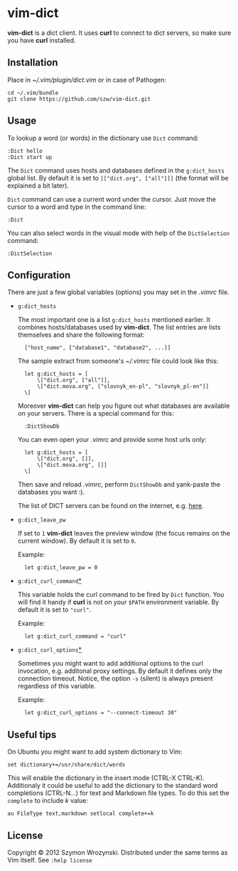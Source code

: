 vim-dict
========

**vim-dict** is a dict client. It uses **curl** to connect to dict servers, so make sure
you have **curl** installed.


Installation
------------

Place in *~/.vim/plugin/dict.vim* or in case of Pathogen:

    cd ~/.vim/bundle
    git clone https://github.com/szw/vim-dict.git


Usage
-----

To lookup a word (or words) in the dictionary use `Dict` command:

    :Dict hello
    :Dict start up

The `Dict` command uses hosts and databases defined in the `g:dict_hosts` global list. By
default it is set to `[["dict.org", ["all"]]]` (the format will be explained a bit later).

`Dict` command can use a current word under the cursor. Just move the cursor to a word and
type in the command line:

    :Dict

You can also select words in the visual mode with help of the `DictSelection` command:

    :DictSelection


Configuration
-------------

There are just a few global variables (options) you may set in the *.vimrc* file.

* `g:dict_hosts`

  The most important one is a list `g:dict_hosts` mentioned earlier. It combines
  hosts/databases used by **vim-dict**. The list entries are lists themselves and share
  the following format:

        ["host_name", ["database1", "database2", ...]]

  The sample extract from someone's  *~/.vimrc* file could look like this:

        let g:dict_hosts = [
            \["dict.org", ["all"]],
            \["dict.mova.org", ["slovnyk_en-pl", "slovnyk_pl-en"]]
        \]

  Moreover **vim-dict** can help you figure out what databases are available on your
  servers. There is a special command for this:

        :DictShowDb

  You can even open your .vimrc and provide some host urls only:

        let g:dict_hosts = [
            \["dict.org", []],
            \["dict.mova.org", []]
        \]

  Then save and reload *.vimrc*, perform `DictShowDb` and yank-paste the databases you
  want :).

  The list of DICT servers can be found on the internet, e.g.
  [here](http://luetzschena-stahmeln.de/dictd/index.php).

* `g:dict_leave_pw`

  If set to `1` **vim-dict** leaves the preview window (the focus remains on the current
  window). By default it is set to `0`.

  Example:

        let g:dict_leave_pw = 0

* `g:dict_curl_command`[*][1]

  This variable holds the curl command to be fired by `Dict` function. You will find it
  handy if **curl** is not on your `$PATH` environment variable. By default it is set to
  `"curl"`.

  Example:

        let g:dict_curl_command = "curl"


* `g:dict_curl_options`[*][1]

  Sometimes you might want to add additional options to the curl invocation, e.g.
  additonal proxy settings. By default it defines only the connection timeout. Notice, the
  option `-s` (silent) is always present regardless of this variable.

  Example:

        let g:dict_curl_options = "--connect-timeout 30"


Useful tips
-----------

On Ubuntu you might want to add system dictionary to Vim:

    set dictionary+=/usr/share/dict/words

This will enable the dictionary in the insert mode (CTRL-X CTRL-K). Additionaly it could
be useful to add the dictionary to the standard word completions (CTRL-N...) for text and
Markdown file types. To do this set the `complete` to include *k* value:

    au FileType text,markdown setlocal complete+=k


License
-------

Copyright &copy; 2012 Szymon Wrozynski. Distributed under the same terms as Vim itself.
See `:help license`

[1]: https://github.com/szw/vim-dict/pull/1  "Thanks to Ingo Karkat"
